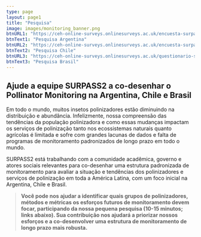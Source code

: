 ```yaml
---
type: page
layout: page1
title: "Pesquisa"
image: images/monitoring_banner.png
btnURL1: "https://ceh-online-surveys.onlinesurveys.ac.uk/encuesta-surpass-sobre-prioridades-para-el-monitoreo_arg"
btnText1: "Pesquisa Argentina"
btnURL2: "https://ceh-online-surveys.onlinesurveys.ac.uk/encuesta-surpass-sobre-prioridades-para-el-monitoreo_chl"
btnText2: "Pesquisa Chile"
btnURL3: "https://ceh-online-surveys.onlinesurveys.ac.uk/questionario-surpass-sobre-prioridades-para-o-monitorament-bra"
btnText3: "Pesquisa Brasil"
---
```


## Ajude a equipe SURPASS2 a co-desenhar o Pollinator Monitoring na Argentina, Chile e Brasil

Em todo o mundo, muitos insetos polinizadores estão diminuindo na distribuição e abundância. Infelizmente, nossa compreensão das tendências da população polinizadora e como essas mudanças impactam os serviços de polinização tanto nos ecossistemas naturais quanto agrícolas é limitada e sofre com grandes lacunas de dados e falta de programas de monitoramento padronizados de longo prazo em todo o mundo.

SURPASS2 está trabalhando com a comunidade acadêmica, governo e atores sociais relevantes para co-desenhar uma estrutura padronizada de monitoramento para avaliar a situação e tendências dos polinizadores e serviços de polinização em toda a América Latina, com um foco inicial na Argentina, Chile e Brasil.

> **Você pode nos ajudar a identificar quais grupos de polinizadores, métodos e métricas os esforços futuros de monitoramento devem focar, participando da nossa pequena pesquisa (10-15 minutos; links abaixo). Sua contribuição nos ajudará a priorizar nossos esforços e a co-desenvolver uma estrutura de monitoramento de longo prazo mais robusta.**

